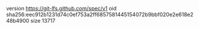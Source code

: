version https://git-lfs.github.com/spec/v1
oid sha256:eec912b1231d74c0ef753a2ff6857581445154072b9bbf020e2e618e248b4900
size 13717
